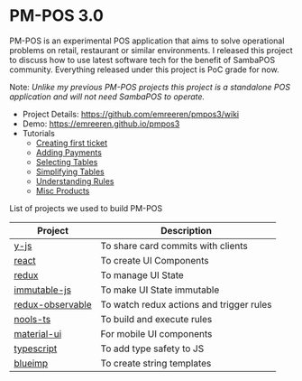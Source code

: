 # PM-POS 3.0

PM-POS is an experimental POS application that aims to solve operational problems on retail, restaurant or similar environments. I released this project to discuss how to use latest software tech for the benefit of SambaPOS community. Everything released under this project is PoC grade for now.

Note: _Unlike my previous PM-POS projects this project is a standalone POS application and will not need SambaPOS to operate._

- Project Details: https://github.com/emreeren/pmpos3/wiki
- Demo: https://emreeren.github.io/pmpos3
- Tutorials
  - [Creating first ticket](https://github.com/emreeren/pmpos3/wiki/1.-Creating-First-Ticket)
  - [Adding Payments](https://github.com/emreeren/pmpos3/wiki/2.-Adding-Payments)
  - [Selecting Tables](https://github.com/emreeren/pmpos3/wiki/3.-Choosing-Tables)
  - [Simplifying Tables](https://github.com/emreeren/pmpos3/wiki/4.-Simplifying-Payments)
  - [Understanding Rules](https://github.com/emreeren/pmpos3/wiki/5.-Understanding-Rules)
  - [Misc Products](https://github.com/emreeren/pmpos3/wiki/6.-Misc-Products)
  

List of projects we used to build PM-POS

| Project                                                    | Description                              |
| ---------------------------------------------------------- | ---------------------------------------- |
| [y-js](http://y-js.org/)                                   | To share card commits with clients       |
| [react](https://reactjs.org/)                              | To create UI Components                  |
| [redux](https://redux.js.org/)                             | To manage UI State                       |
| [immutable-js](https://facebook.github.io/immutable-js/)   | To make UI State immutable               |
| [redux-observable](https://redux-observable.js.org/)       | To watch redux actions and trigger rules |
| [nools-ts](https://github.com/taoqf/nools-ts)              | To build and execute rules               |
| [material-ui](http://www.material-ui.com/)                 | For mobile UI components                 |
| [typescript](https://www.typescriptlang.org/)              | To add type safety to JS                 |
| [blueimp](https://github.com/blueimp/JavaScript-Templates) | To create string templates               |
